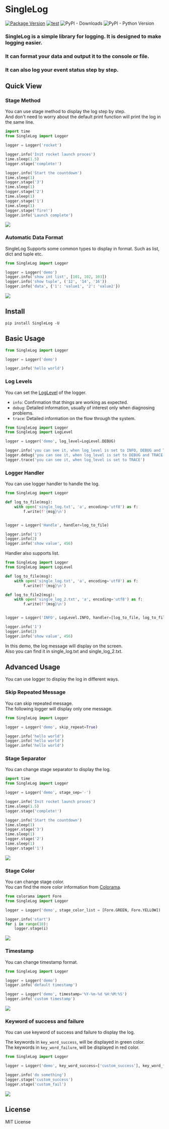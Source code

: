 # SingleLog
[![Package Version](https://img.shields.io/pypi/v/SingleLog.svg)](https://pypi.python.org/pypi/SingleLog)
[![test](https://github.com/PttCodingMan/SingleLog/actions/workflows/test.yml/badge.svg)](https://github.com/PttCodingMan/SingleLog/actions/workflows/test.yml)
![PyPI - Downloads](https://img.shields.io/pypi/dm/SingleLog)
![PyPI - Python Version](https://img.shields.io/pypi/pyversions/SingleLog)

### SingleLog is a simple library for logging. It is designed to make logging easier.
### It can format your data and output it to the console or file.
### It can also log your event status step by step.

## Quick View

### Stage Method
You can use stage method to display the log step by step.  
And don't need to worry about the default print function will print the log in the same line.

```python
import time
from SingleLog import Logger

logger = Logger('rocket')

logger.info('Init rocket launch proces')
time.sleep(1.5)
logger.stage('complete!')

logger.info('Start the countdown')
time.sleep(1)
logger.stage('3')
time.sleep(1)
logger.stage('2')
time.sleep(1)
logger.stage('1')
time.sleep(1)
logger.stage('fire!')
logger.info('Launch complete')
```

![](https://imgur.com/0nYvBcd.gif)

### Automatic Data Format
SingleLog Supports some common types to display in format. Such as list, dict and tuple etc.

```python
from SingleLog import Logger

logger = Logger('demo')
logger.info('show int list', [101, 102, 103])
logger.info('show tuple', ('12', '14', '16'))
logger.info('data', {'1': 'value1', '2': 'value2'})
```

![](https://imgur.com/EVudUBb.jpg)

## Install
```
pip install SingleLog -U
```

## Basic Usage
```python
from SingleLog import Logger

logger = Logger('demo')

logger.info('hello world')
```

### Log Levels
You can set the [LogLevel](https://github.com/PttCodingMan/SingleLog/blob/master/SingleLog/log.py) of the logger.

- `info`: Confirmation that things are working as expected.
- `debug`: Detailed information, usually of interest only when diagnosing problems.
- `trace`: Detailed information on the flow through the system.


```python
from SingleLog import Logger
from SingleLog import LogLevel

logger = Logger('demo', log_level=LogLevel.DEBUG)

logger.info('you can see it, when log_level is set to INFO, DEBUG and TRACE')
logger.debug('you can see it, when log_level is set to DEBUG and TRACE')
logger.trace('you can see it, when log_level is set to TRACE')
```

### Logger Handler
You can use logger handler to handle the log.
```python
from SingleLog import Logger

def log_to_file(msg):
    with open('single_log.txt', 'a', encoding='utf8') as f:
        f.write(f'{msg}\n')


logger = Logger('Handle', handler=log_to_file)

logger.info('1')
logger.info(2)
logger.info('show value', 456)
```
Handler also supports list.
```python
from SingleLog import Logger
from SingleLog import LogLevel

def log_to_file(msg):
    with open('single_log.txt', 'a', encoding='utf8') as f:
        f.write(f'{msg}\n')

def log_to_file2(msg):
    with open('single_log_2.txt', 'a', encoding='utf8') as f:
        f.write(f'{msg}\n')


logger = Logger('INFO', LogLevel.INFO, handler=[log_to_file, log_to_file2])

logger.info('1')
logger.info(2)
logger.info('show value', 456)
```
In this demo, the log message will display on the screen.  
Also you can find it in single_log.txt and single_log_2.txt.

## Advanced Usage
You can use logger to display the log in different ways.

### Skip Repeated Message
You can skip repeated message.  
The following logger will display only one message.

```python
from SingleLog import Logger

logger = Logger('demo', skip_repeat=True)

logger.info('hello world')
logger.info('hello world')
logger.info('hello world')
```

### Stage Separator

You can change stage separator to display the log.

```python
import time
from SingleLog import Logger

logger = Logger('demo', stage_sep='-')

logger.info('Init rocket launch proces')
time.sleep(1.5)
logger.stage('complete!')

logger.info('Start the countdown')
time.sleep(1)
logger.stage('3')
time.sleep(1)
logger.stage('2')
time.sleep(1)
logger.stage('1')
```

![](https://imgur.com/6FZoLYD.jpeg)

### Stage Color
You can change stage color.  
You can find the more color information from [Colorama](https://github.com/tartley/colorama).

```python
from colorama import Fore
from SingleLog import Logger

logger = Logger('demo', stage_color_list = [Fore.GREEN, Fore.YELLOW])

logger.info('start')
for i in range(10):
    logger.stage(i)
```

![](https://imgur.com/B06f3iM.jpeg)

### Timestamp
You can change timestamp format.

```python
from SingleLog import Logger

logger = Logger('demo')
logger.info('default timestamp')

logger = Logger('demo', timestamp='%Y-%m-%d %H:%M:%S')
logger.info('custom timestamp')
```

![](https://imgur.com/P0NGMf6.jpeg)

### Keyword of success and failure
You can use keyword of success and failure to display the log.  

The keywords in `key_word_success`, will be displayed in green color.  
The keywords in `key_word_failure`, will be displayed in red color.  

```python
from SingleLog import Logger

logger = Logger('demo', key_word_success=['custom_success'], key_word_fails=['custom_fail'])

logger.info('do something')
logger.stage('custom_success')
logger.stage('custom_fail')
```

![](https://imgur.com/fjymmFq.jpeg)

## License
MIT License